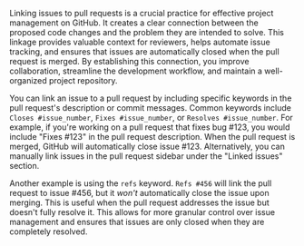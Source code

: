 Linking issues to pull requests is a crucial practice for effective project management on GitHub. It creates a clear connection between the proposed code changes and the problem they are intended to solve. This linkage provides valuable context for reviewers, helps automate issue tracking, and ensures that issues are automatically closed when the pull request is merged. By establishing this connection, you improve collaboration, streamline the development workflow, and maintain a well-organized project repository.

You can link an issue to a pull request by including specific keywords in the pull request's description or commit messages. Common keywords include `Closes #issue_number`, `Fixes #issue_number`, or `Resolves #issue_number`. For example, if you're working on a pull request that fixes bug #123, you would include "Fixes #123" in the pull request description. When the pull request is merged, GitHub will automatically close issue #123. Alternatively, you can manually link issues in the pull request sidebar under the "Linked issues" section.

Another example is using the `refs` keyword. `Refs #456` will link the pull request to issue #456, but it _won't_ automatically close the issue upon merging. This is useful when the pull request addresses the issue but doesn't fully resolve it. This allows for more granular control over issue management and ensures that issues are only closed when they are completely resolved.